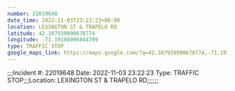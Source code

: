 ```yaml
---
number: 22019648
date_time: 2022-11-03T23:22:23+00:00
location: LEXINGTON ST & TRAPELO RD
latitude: 42.387939990678774
longitude: -71.19104996844709
type: TRAFFIC STOP
google_maps_link: https://maps.google.com/?q=42.387939990678774,-71.19104996844709
---
```


;;;Incident #: 22019648  Date: 2022-11-03 23:22:23   Type: TRAFFIC STOP;;;Location: LEXINGTON ST & TRAPELO RD;;;;;;
